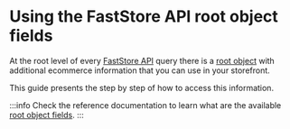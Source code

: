 # Using the FastStore API root object fields

At the root level of every [FastStore API](https://www.faststore.dev/reference/api/faststore-api) query there is a [root object](https://graphql.org/learn/execution/#root-fields-resolvers) with additional ecommerce information that you can use in your storefront.

This guide presents the step by step of how to access this information. 

:::info
Check the reference documentation to learn what are the available [root object fields]().
:::

